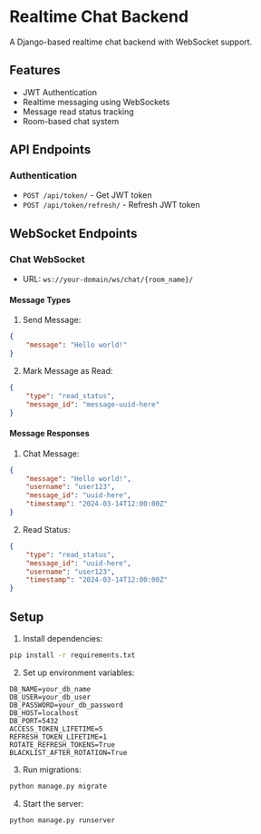 # Realtime Chat Backend

A Django-based realtime chat backend with WebSocket support.

## Features

- JWT Authentication
- Realtime messaging using WebSockets
- Message read status tracking
- Room-based chat system

## API Endpoints

### Authentication
- `POST /api/token/` - Get JWT token
- `POST /api/token/refresh/` - Refresh JWT token

## WebSocket Endpoints

### Chat WebSocket
- URL: `ws://your-domain/ws/chat/{room_name}/`

#### Message Types

1. Send Message:
```json
{
    "message": "Hello world!"
}
```

2. Mark Message as Read:
```json
{
    "type": "read_status",
    "message_id": "message-uuid-here"
}
```

#### Message Responses

1. Chat Message:
```json
{
    "message": "Hello world!",
    "username": "user123",
    "message_id": "uuid-here",
    "timestamp": "2024-03-14T12:00:00Z"
}
```

2. Read Status:
```json
{
    "type": "read_status",
    "message_id": "uuid-here",
    "username": "user123",
    "timestamp": "2024-03-14T12:00:00Z"
}
```

## Setup

1. Install dependencies:
```bash
pip install -r requirements.txt
```

2. Set up environment variables:
```
DB_NAME=your_db_name
DB_USER=your_db_user
DB_PASSWORD=your_db_password
DB_HOST=localhost
DB_PORT=5432
ACCESS_TOKEN_LIFETIME=5
REFRESH_TOKEN_LIFETIME=1
ROTATE_REFRESH_TOKENS=True
BLACKLIST_AFTER_ROTATION=True
```

3. Run migrations:
```bash
python manage.py migrate
```

4. Start the server:
```bash
python manage.py runserver
``` 
